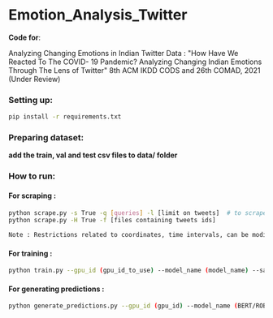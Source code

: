 # Emotion_Analysis_Twitter
**Code for**: 

Analyzing Changing Emotions in Indian Twitter Data :  "How Have We Reacted To The COVID- 19 Pandemic? Analyzing Changing Indian Emotions Through The Lens of Twitter" 8th ACM IKDD CODS and 26th COMAD, 2021 (Under Review)

### Setting up:

```bash
pip install -r requirements.txt
```

### Preparing dataset:

**add the train, val and test csv files to data/ folder**

### How to run:

#### For scraping :
```bash
python scrape.py -s True -q [queries] -l [limit on tweets]  # to scrape
python scrape.py -H True -f [files containing tweets ids]

Note : Restrictions related to coordinates, time intervals, can be modified directly in the script.
```

#### For training :
```bash
python train.py --gpu_id (gpu_id_to_use) --model_name (model_name) --save_dir (path to save dir) -- dataset (path to dataset) --use_empath (y/n) --lr (learning rate) --batch_size (batch_size) --save_policy (criterion_for_saving_policy) --activation (activation fn) --optim (optimizer) --l2 (y/n) --wd (weight_decay) --use_scheduler (use) --use_dropout (y/n) --bert_dropout (dropout value) --epochs (num_epochs) --seed (seed)
```

#### For generating predictions :
```bash
python generate_predictions.py --gpu_id (gpu_id) --model_name (BERT/ROBERTA) --model_path (path to saved model) --output_path (path to save dir) --data (path to dir containing hydrated csv) --use_empath (y/n) --activation (tanh/bce)
```